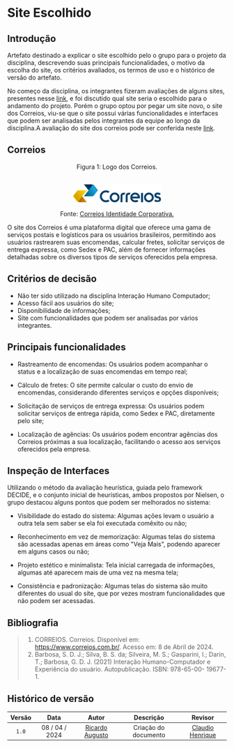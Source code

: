 # Site Escolhido

## Introdução

Artefato destinado a explicar o site escolhido pelo o grupo para o projeto da disciplina, descrevendo suas principais funcionalidades, o motivo da escolha do site, os critérios avaliados, os termos de uso e o histórico de versão do artefato.

No começo da disciplina, os integrantes fizeram avaliações de alguns sites, presentes nesse [link](site_avaliados.md), e foi discutido qual site seria o escolhido para o andamento do projeto. Porém o grupo optou por pegar um site novo, o site dos Correios, viu-se que o site possui várias funcionalidades e interfaces que podem ser analisadas pelos integrantes da equipe ao longo da disciplina.A avaliação do site dos correios pode ser conferida neste [link](../assets/avaliacoes/Correios.pdf).

## Correios

<div style="text-align: center">
<p> Figura 1: Logo dos Correios. </p>
</div>

<center><br><img style="border: 1px solid white; border-radius: 10%" src="../../assets/correios.svg" width = 40%></center>

<div style="text-align: center">
<p> Fonte: <a href="https://www.correios.com.br/acesso-a-informacao/institucional/identidade-corporativa">Correios Identidade Corporativa.</a> </p>
</div>


O site dos Correios é uma plataforma digital que oferece uma gama de serviços postais e logísticos para os usuários brasileiros, permitindo aos usuários rastrearem suas encomendas, calcular fretes, solicitar serviços de entrega expressa, como Sedex e PAC, além de fornecer informações detalhadas sobre os diversos tipos de serviços oferecidos pela empresa.

## Critérios de decisão

- Não ter sido utilizado na disciplina Interação Humano Computador;
- Acesso fácil aos usuários do site;
- Disponibilidade de informações;
- Site com funcionalidades que podem ser analisadas por vários integrantes.

## Principais funcionalidades

- Rastreamento de encomendas: Os usuários podem acompanhar o status e a localização de suas encomendas em tempo real;

- Cálculo de fretes: O site permite calcular o custo do envio de encomendas, considerando diferentes serviços e opções disponíveis;

- Solicitação de serviços de entrega expressa: Os usuários podem solicitar serviços de entrega rápida, como Sedex e PAC, diretamente pelo site;

- Localização de agências: Os usuários podem encontrar agências dos Correios próximas a sua localização, facilitando o acesso aos serviços oferecidos pela empresa.

## Inspeção de Interfaces

Utilizando o método da avaliação heurística, guiada pelo framework DECIDE, e o conjunto inicial de heurísticas, ambos propostos por Nielsen, o grupo destacou alguns pontos que podem ser melhorados no sistema:

- Visibilidade do estado do sistema: Algumas ações levam o usuário a outra tela sem saber se ela foi executada comêxito ou não;

- Reconhecimento em vez de memorização: Algumas telas do sistema são acessadas apenas em áreas como "Veja Mais", podendo aparecer em alguns casos ou não;

- Projeto estético e minimalista: Tela inicial carregada de informações, algumas até aparecem mais de uma vez na mesma tela;

- Consistência e padronização: Algumas telas do sistema são muito diferentes do usual do site, que por vezes mostram funcionalidades que não podem ser acessadas.


## Bibliografia

> 1. CORREIOS. Correios. Disponível em: <https://www.correios.com.br/>. Acesso em: 8 de Abril de 2024.
> 2. Barbosa, S. D. J.; Silva, B. S. da; Silveira, M. S.; Gasparini, I.; Darin, T.; Barbosa, G. D. J. (2021) 
Interação Humano-Computador e Experiência do usuário. Autopublicação. ISBN: 978-65-00-
19677-1.

## Histórico de versão

| Versão | Data | Autor | Descrição | Revisor
|:-:|:-:|:-:|:-:|:-:|
|`1.0`| 08 / 04 / 2024 | [Ricardo Augusto](https://www.github.com/avmricardo) | Criação do documento | [Claudio Henrique](https://github.com/claudiohsc)

